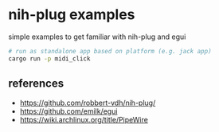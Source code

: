 # nih-plug examples

simple examples to get familiar with nih-plug and egui

```sh
# run as standalone app based on platform (e.g. jack app)
cargo run -p midi_click
```

## references

- https://github.com/robbert-vdh/nih-plug/
- https://github.com/emilk/egui
- https://wiki.archlinux.org/title/PipeWire
